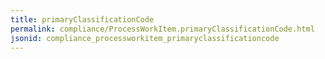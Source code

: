 ```yaml
---
title: primaryClassificationCode
permalink: compliance/ProcessWorkItem.primaryClassificationCode.html
jsonid: compliance_processworkitem_primaryclassificationcode
---
```

